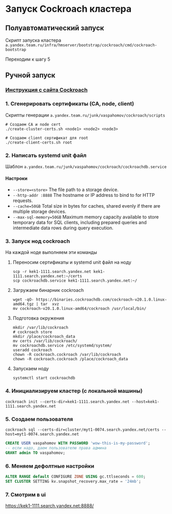 # Запуск Cockroach кластера

## Полуавтоматический запуск
Скрипт запуска кластера `a.yandex.team.ru/infra/hmserver/bootstrap/cockroach/cmd/cockroach-bootstrap`

Переходим к шагу 5

## Ручной запуск
### [Инструкция с сайта Cockroach](https://www.cockroachlabs.com/docs/v19.2/deploy-cockroachdb-on-premises.html)
### 1. Сгенерировать сертификаты (CA, node, client)
Скрипты генерации `a.yandex.team.ru/junk/vaspahomov/cockroach/scripts`

```shell script
# Создаем CA и node cert
./create-cluster-certs.sh <node1> <node2> <node3>

# Создаем client сертификат для root
./create-client-certs.sh root
```

### 2. Написать systemd unit файл
Шаблон `a.yandex.team.ru/junk/vaspahomov/cockroach/cockroachdb.service`
#### Настроки
* `--store=<store>` The file path to a storage device.
* `--http-addr :8888` The hostname or IP address to bind to for HTTP requests.
* `--cache=50GB` Total size in bytes for caches, shared evenly if there are multiple storage devices.
* `--max-sql-memory=50GB` Maximum memory capacity available to store temporary data for SQL clients,
including prepared queries and intermediate data rows during query execution.

### 3. Запуск нод cockroach

На каждой ноде выполняем эти команды

1. Переносим сертификаты и systemd unit файл на ноду
    ```shell script
    scp -r kek1-1111.search.yandex.net kek1-1111.search.yandex.net:~/certs
    scp cockroachdb.service kek1-1111.search.yandex.net:~/
    ```
2. Загружаем бинарник cockroach
    ```shell script
    wget -qO- https://binaries.cockroachdb.com/cockroach-v20.1.0.linux-amd64.tgz | tar  xvz
    mv cockroach-v20.1.0.linux-amd64/cockroach /usr/local/bin/
    ```
3. Подготовка окружения
    ```shell script
    mkdir /var/lib/cockroach
    # cockroach store
    mkdir /place/cockroach_data
    mv certs /var/lib/cockroach/
    mv cockroachdb.service /etc/systemd/system/
    useradd cockroach
    chown -R cockroach.cockroach /var/lib/cockroach
    chown -R cockroach.cockroach /place/cockroach_data
    ```
4. Запускаем ноду
    ```shell script
    systemctl start cockroachdb
    ```

### 4. Инициализируем кластер (с локальной машины)
```shell script
cockroach init --certs-dir=kek1-1111.search.yandex.net --host=kek1-1111.search.yandex.net
```

### 5. Создаем пользователя
```shell script
cockroach sql --certs-dir=cluster/myt1-0074.search.yandex.net/certs --host=myt1-0074.search.yandex.net
```
```sql
CREATE USER vaspahomov WITH PASSWORD 'wow-this-is-my-password';
-- если надо, даем пользователю права админа
GRANT admin TO vaspahomov;
```
### 6. Меняем дефолтные настройки
```sql
ALTER RANGE default CONFIGURE ZONE USING gc.ttlseconds = 600;
SET CLUSTER SETTING kv.snapshot_recovery.max_rate = '24mb';
```
### 7. Смотрим в ui
https://kek1-1111.search.yandex.net:8888/
